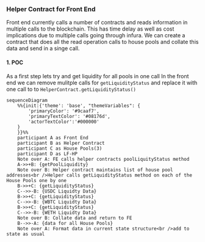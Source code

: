 <style>
    .cssClass > .actor {
    stroke: #ccccff;
    fill: #60ce2d;
}
text.actor {
    fill: black;
    stroke: none;
    font-family: Helvetica;
}

.actor-line {
    stroke: grey;
}

</style>
### Helper Contract for Front End

Front end currently calls a number of contracts and reads information in multiple calls to the blockchain.
This has time delay as well as cost implications due to multiple calls going through infura.
We can create a contract that does all the read operation calls to house pools and collate this data and send in a singe call.

#### 1. POC

As a first step lets try and get liquidity for all pools in one call
In the front end we can remove mulitple calls for `getLiquidityStatus` and replace it with one call to to `HelperContract.getLiquidityStatus()`

```mermaid
sequenceDiagram
    %%{init:{'theme': 'base', "themeVariables": {
        'primaryColor': '#9caaf7',
        'primaryTextColor': '#08176d',
        'actorTextColor':'#000000'
    }
    }}%%
    participant A as Front End
    participant B as Helper Contract
    participant C as House Pools(3)
    participant D as LF-HP
    Note over A: FE calls helper contracts poolLiquityStatus method
    A->>+B: {getPoolLiquidity}
    Note over B: Helper contract maintains list of house pool addresses<br />Helper calls getLiquidityStatus method on each of the House Pools one by one
    B->>+C: {getLiquidityStatus}
    C-->>-B: {USDC Liquidty Data}
    B->>+C: {getLiquidityStatus}
    C-->>-B: {WBTC Liquidty Data}
    B->>+C: {getLiquidityStatus}
    C-->>-B: {WETH Liquidty Data}
    Note over B: Collate data and return to FE
    B-->>-A: {data for all House Pools}
    Note over A: Format data in current state structure<br />add to state as usual
```
